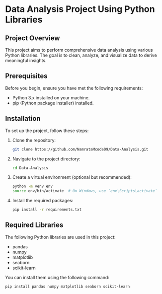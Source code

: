 # Data Analysis Project Using Python Libraries

## Project Overview
This project aims to perform comprehensive data analysis using various Python libraries. The goal is to clean, analyze, and visualize data to derive meaningful insights.

## Prerequisites
Before you begin, ensure you have met the following requirements:
- Python 3.x installed on your machine.
- pip (Python package installer) installed.

## Installation
To set up the project, follow these steps:

1. Clone the repository:
    ```bash
    git clone https://github.com/NamrataMcode09/Data-Analysis.git
    ```

2. Navigate to the project directory:
    ```bash
    cd Data-Analysis
    ```

3. Create a virtual environment (optional but recommended):
    ```bash
    python -m venv env
    source env/bin/activate  # On Windows, use `env\Scripts\activate`
    ```

4. Install the required packages:
    ```bash
    pip install -r requirements.txt
    ```

## Required Libraries
The following Python libraries are used in this project:
- pandas
- numpy
- matplotlib
- seaborn
- scikit-learn

You can install them using the following command:
```bash
pip install pandas numpy matplotlib seaborn scikit-learn
